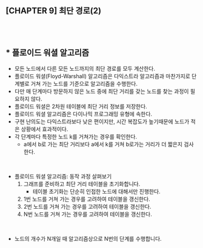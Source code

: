 ## **[CHAPTER 9] 최단 경로(2)**
<br/>
<br/>


## * **플로이드 워셜 알고리즘**
- 모든 노드에서 다른 모든 노드까지의 최단 경로를 모두 계산한다.
- 플로이드 워셜(Floyd-Warshall) 알고리즘은 다익스트라 알고리즘과 마찬가지로 단계별로 거쳐 가는 노드를 기준으로 알고리즘을 수행한다.
- 다만 매 단계마다 방문하지 않은 노드 중에 최단 거리를 갖는 노드를 찾는 과정이 필요하지 않다.
- 플로이드 워셜은 2차원 테이블에 최단 거리 정보를 저장한다.
- 플로이드 워셜 알고리즘은 다이나믹 프로그래밍 유형에 속한다.
- 구현 난의도는 다익스트라보다 낮은 편이지만, 시간 복잡도가 높기때문에 노드가 적은 상황에서 효과적이다.
- 각 단계마다 특정한 노드 k를 거쳐가는 경우를 확인한다.
    - a에서 b로 가는 최단 거리보다 a에서 k를 거쳐 b로가는 거리가 더 짧은지 검사한다.

<br/> 


- 플로이드 워셜 알고리즘: 동작 과정 살펴보기
    1. 그래프를 준비하고 최단 거리 테이블을 초기화합니다.
        - 테이블 초기화는 단순히 인접한 노드에 대해서만 진행한다.
    2. 1번 노드를 거쳐 가는 경우를 고려하여 테이블을 갱신한다.
    3. 2번 노드를 거쳐 가는 경우를 고려하여 테이블을 갱신한다.
    4. N번 노드를 거쳐 가는 경우를 고려하여 테이블을 갱신한다.

<br/> 

- 노드의 개수가 N개일 때 알고리즘상으로 N번의 단계를 수행합니다.
